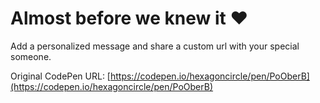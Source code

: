 # Almost before we knew it ❤️

Add a personalized message and share a custom url with your special someone.

Original CodePen URL: [https://codepen.io/hexagoncircle/pen/PoOberB](https://codepen.io/hexagoncircle/pen/PoOberB)
